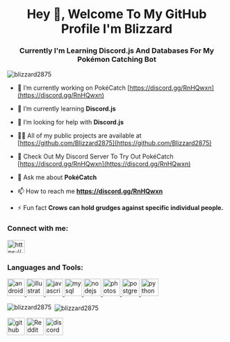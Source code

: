 <h1 align="center">Hey 👋, Welcome To My GitHub Profile I'm Blizzard</h1>
<h3 align="center">Currently I'm Learning Discord.js And Databases For My Pokémon Catching Bot</h3>

<p align="left"> <img src="https://komarev.com/ghpvc/?username=blizzard2875" alt="blizzard2875" /> </p>

- 🔭 I’m currently working on PokéCatch [https://discord.gg/RnHQwxn](https://discord.gg/RnHQwxn)

- 🌱 I’m currently learning **Discord.js**

- 🤝 I’m looking for help with **Discord.js**

- 👨‍💻 All of my public projects are available at [https://github.com/Blizzard2875](https://github.com/Blizzard2875)

- 📝 Check Out My Discord Server To Try Out PokéCatch [https://discord.gg/RnHQwxn](https://discord.gg/RnHQwxn)

- 💬 Ask me about **PokéCatch**

- 📫 How to reach me **https://discord.gg/RnHQwxn**

- ⚡ Fun fact **Crows can hold grudges against specific individual people.**

<p align="left">
<h3 align="left">Connect with me:</h3>
<a href="https://www.youtube.com/c/https://www.youtube.com/channel/ucyba4vhzm58q0vc7kd2zofq" target="blank"><img align="center" src="https://cdn.jsdelivr.net/npm/simple-icons@3.0.1/icons/youtube.svg" alt="https://www.youtube.com/channel/ucyba4vhzm58q0vc7kd2zofq" height="30" width="40" /></a>
</p>

<h3 align="left">Languages and Tools:</h3>
<p align="left"> <a href="https://developer.android.com" target="_blank"> <img src="https://devicons.github.io/devicon/devicon.git/icons/android/android-original-wordmark.svg" alt="android" width="40" height="40"/> </a> <a href="https://www.adobe.com/in/products/illustrator.html" target="_blank"> <img src="https://www.vectorlogo.zone/logos/adobe_illustrator/adobe_illustrator-icon.svg" alt="illustrator" width="40" height="40"/> </a> <a href="https://developer.mozilla.org/en-US/docs/Web/JavaScript" target="_blank"> <img src="https://devicons.github.io/devicon/devicon.git/icons/javascript/javascript-original.svg" alt="javascript" width="40" height="40"/> </a> <a href="https://www.mysql.com/" target="_blank"> <img src="https://devicons.github.io/devicon/devicon.git/icons/mysql/mysql-original-wordmark.svg" alt="mysql" width="40" height="40"/> </a> <a href="https://nodejs.org" target="_blank"> <img src="https://devicons.github.io/devicon/devicon.git/icons/nodejs/nodejs-original-wordmark.svg" alt="nodejs" width="40" height="40"/> </a> <a href="https://www.photoshop.com/en" target="_blank"> <img src="https://devicons.github.io/devicon/devicon.git/icons/photoshop/photoshop-plain.svg" alt="photoshop" width="40" height="40"/> </a> <a href="https://www.postgresql.org" target="_blank"> <img src="https://devicons.github.io/devicon/devicon.git/icons/postgresql/postgresql-original-wordmark.svg" alt="postgresql" width="40" height="40"/> </a> <a href="https://www.python.org" target="_blank"> <img src="https://devicons.github.io/devicon/devicon.git/icons/python/python-original.svg" alt="python" width="40" height="40"/> </a> </p>

<p><img align="left" src="https://github-readme-stats.vercel.app/api/top-langs/?username=blizzard2875&layout=compact" alt="blizzard2875" /></p>

<p>&nbsp;<img align="center" src="https://github-readme-stats.vercel.app/api?username=blizzard2875&show_icons=true" alt="blizzard2875" /></p>

[<img src='https://cdn.jsdelivr.net/npm/simple-icons@3.0.1/icons/github.svg' alt='github' height='40'>](https://github.com/Blizzard2875)  [<img src='https://cdn.jsdelivr.net/npm/simple-icons@3.0.1/icons/reddit.svg' alt='Reddit' height='40'>](https://www.reddit.com/user/https://www.reddit.com/r/spacepearltimediamond)  [<img src='https://cdn.jsdelivr.net/npm/simple-icons@3.0.1/icons/discord.svg' alt='discord' height='40'>](https://discord.gg/RnHQwxn)  
